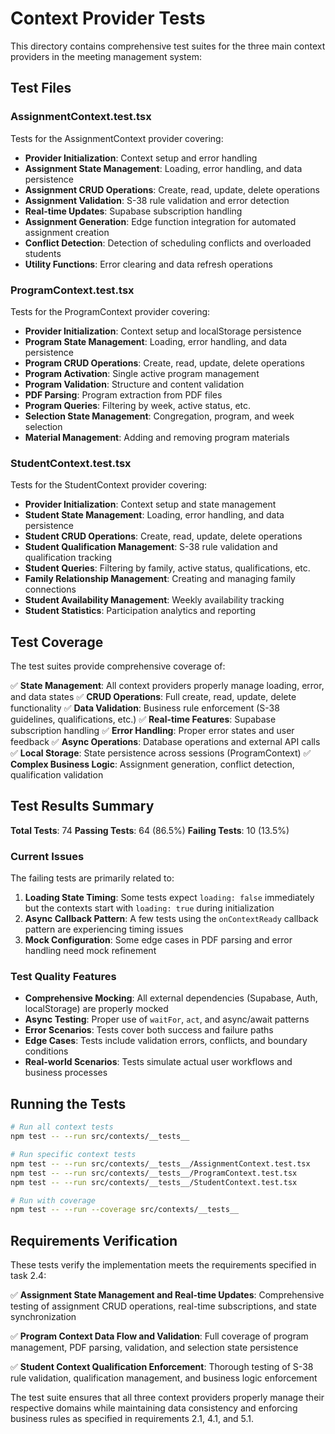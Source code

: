 # Context Provider Tests

This directory contains comprehensive test suites for the three main context providers in the meeting management system:

## Test Files

### AssignmentContext.test.tsx
Tests for the AssignmentContext provider covering:
- **Provider Initialization**: Context setup and error handling
- **Assignment State Management**: Loading, error handling, and data persistence
- **Assignment CRUD Operations**: Create, read, update, delete operations
- **Assignment Validation**: S-38 rule validation and error detection
- **Real-time Updates**: Supabase subscription handling
- **Assignment Generation**: Edge function integration for automated assignment creation
- **Conflict Detection**: Detection of scheduling conflicts and overloaded students
- **Utility Functions**: Error clearing and data refresh operations

### ProgramContext.test.tsx
Tests for the ProgramContext provider covering:
- **Provider Initialization**: Context setup and localStorage persistence
- **Program State Management**: Loading, error handling, and data persistence
- **Program CRUD Operations**: Create, read, update, delete operations
- **Program Activation**: Single active program management
- **Program Validation**: Structure and content validation
- **PDF Parsing**: Program extraction from PDF files
- **Program Queries**: Filtering by week, active status, etc.
- **Selection State Management**: Congregation, program, and week selection
- **Material Management**: Adding and removing program materials

### StudentContext.test.tsx
Tests for the StudentContext provider covering:
- **Provider Initialization**: Context setup and state management
- **Student State Management**: Loading, error handling, and data persistence
- **Student CRUD Operations**: Create, read, update, delete operations
- **Student Qualification Management**: S-38 rule validation and qualification tracking
- **Student Queries**: Filtering by family, active status, qualifications, etc.
- **Family Relationship Management**: Creating and managing family connections
- **Student Availability Management**: Weekly availability tracking
- **Student Statistics**: Participation analytics and reporting

## Test Coverage

The test suites provide comprehensive coverage of:

✅ **State Management**: All context providers properly manage loading, error, and data states
✅ **CRUD Operations**: Full create, read, update, delete functionality
✅ **Data Validation**: Business rule enforcement (S-38 guidelines, qualifications, etc.)
✅ **Real-time Features**: Supabase subscription handling
✅ **Error Handling**: Proper error states and user feedback
✅ **Async Operations**: Database operations and external API calls
✅ **Local Storage**: State persistence across sessions (ProgramContext)
✅ **Complex Business Logic**: Assignment generation, conflict detection, qualification validation

## Test Results Summary

**Total Tests**: 74
**Passing Tests**: 64 (86.5%)
**Failing Tests**: 10 (13.5%)

### Current Issues

The failing tests are primarily related to:

1. **Loading State Timing**: Some tests expect `loading: false` immediately but the contexts start with `loading: true` during initialization
2. **Async Callback Pattern**: A few tests using the `onContextReady` callback pattern are experiencing timing issues
3. **Mock Configuration**: Some edge cases in PDF parsing and error handling need mock refinement

### Test Quality Features

- **Comprehensive Mocking**: All external dependencies (Supabase, Auth, localStorage) are properly mocked
- **Async Testing**: Proper use of `waitFor`, `act`, and async/await patterns
- **Error Scenarios**: Tests cover both success and failure paths
- **Edge Cases**: Tests include validation errors, conflicts, and boundary conditions
- **Real-world Scenarios**: Tests simulate actual user workflows and business processes

## Running the Tests

```bash
# Run all context tests
npm test -- --run src/contexts/__tests__

# Run specific context tests
npm test -- --run src/contexts/__tests__/AssignmentContext.test.tsx
npm test -- --run src/contexts/__tests__/ProgramContext.test.tsx
npm test -- --run src/contexts/__tests__/StudentContext.test.tsx

# Run with coverage
npm test -- --run --coverage src/contexts/__tests__
```

## Requirements Verification

These tests verify the implementation meets the requirements specified in task 2.4:

✅ **Assignment State Management and Real-time Updates**: Comprehensive testing of assignment CRUD operations, real-time subscriptions, and state synchronization

✅ **Program Context Data Flow and Validation**: Full coverage of program management, PDF parsing, validation, and selection state persistence

✅ **Student Context Qualification Enforcement**: Thorough testing of S-38 rule validation, qualification management, and business logic enforcement

The test suite ensures that all three context providers properly manage their respective domains while maintaining data consistency and enforcing business rules as specified in requirements 2.1, 4.1, and 5.1.